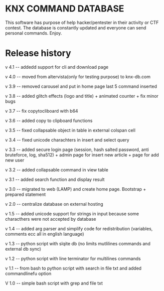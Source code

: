 # KNX COMMAND DATABASE

This software has purpose of help hacker/pentester in their activity or CTF contest.
The database is constantly updated and everyone can send personal commands.
Enjoy.

# Release history

v 4.1 -- addedd support for cli and download page

v 4.0 -- moved from altervista(only for testing purpose) to knx-db.com

v 3.9 -- removed carousel and put in home page last 5 command inserted 

v 3.8 -- added glitch effects (logo and title) + animated counter +  fix minor bugs

v 3.7 -- fix copytocliboard with b64

v 3.6 -- added copy to clipboard functions

v 3.5 -- fixed collapsable object in table in external colspan cell

v 3.4 -- fixed unicode charachters in insert and select query

v 3.3 -- added secure login page (session, hash salted password, anti bruteforce, log, sha512) + admin page for insert new article + page for add new user

v 3.2 -- added collapsable command in view table

v 3.1 -- added search function and display result

v 3.0 -- migrated to web (LAMP) and create home page. Bootstrap + prepared statement

v 2.0 -- centralize database on external hosting

v 1.5 -- added unicode support for strings in input because some characthers were not accepted by database

v 1.4 -- added arg parser and simplify code for redistribution (variables, comments ecc all in english language)

v 1.3 -- python script with slqite db (no limits mutlilines commands and external db sync)

v 1.2 -- python script with line terminator for multilines commands

v 1.1 -- from bash to python script with search in file txt and added commandlinefu option

V 1.0 -- simple bash script with grep and file txt


